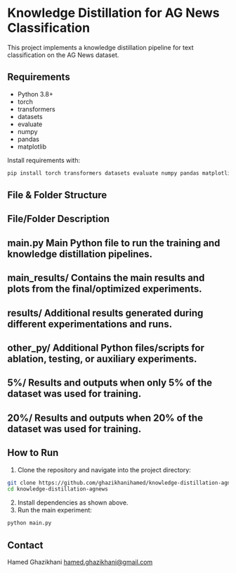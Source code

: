 # Knowledge Distillation for AG News Classification

This project implements a knowledge distillation pipeline for text classification on the AG News dataset.

## Requirements

- Python 3.8+
- torch
- transformers
- datasets
- evaluate
- numpy
- pandas
- matplotlib

Install requirements with:

```bash
pip install torch transformers datasets evaluate numpy pandas matplotlib
```

## File & Folder Structure

File/Folder      Description
------------------------------------------------------------------------------------------
main.py          Main Python file to run the training and knowledge distillation pipelines.
------------------------------------------------------------------------------------------
main_results/    Contains the main results and plots from the final/optimized experiments.
------------------------------------------------------------------------------------------
results/         Additional results generated during different experimentations and runs.
------------------------------------------------------------------------------------------
other_py/        Additional Python files/scripts for ablation, testing, or auxiliary experiments.
------------------------------------------------------------------------------------------
5%/              Results and outputs when only 5% of the dataset was used for training.
------------------------------------------------------------------------------------------
20%/             Results and outputs when 20% of the dataset was used for training.
------------------------------------------------------------------------------------------


## How to Run

1.	Clone the repository and navigate into the project directory:
```bash
git clone https://github.com/ghazikhanihamed/knowledge-distillation-agnews.git
cd knowledge-distillation-agnews
```
2.	Install dependencies as shown above.
3. 	Run the main experiment:
```bash
python main.py
```

## Contact
Hamed Ghazikhani
hamed.ghazikhani@gmail.com
